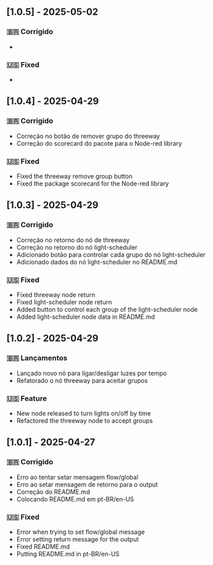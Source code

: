 ## [1.0.5] - 2025-05-02

### 🇧🇷 Corrigido
- 

### 🇺🇸 Fixed
- 

## [1.0.4] - 2025-04-29

### 🇧🇷 Corrigido
- Correção no botão de remover grupo do threeway
- Correção do scorecard do pacote para o Node-red library

### 🇺🇸 Fixed
- Fixed the threeway remove group button
- Fixed the package scorecard for the Node-red library

## [1.0.3] - 2025-04-29

### 🇧🇷 Corrigido
- Correção no retorno do nó de threeway
- Correção no retorno do nó light-scheduler
- Adicionado botão para controlar cada grupo do nó light-scheduler
- Adicionado dados do nó light-scheduler no README.md

### 🇺🇸 Fixed
- Fixed threeway node return
- Fixed light-scheduler node return
- Added button to control each group of the light-scheduler node
- Added light-scheduler node data in README.md

## [1.0.2] - 2025-04-29

### 🇧🇷 Lançamentos
- Lançado novo nó para ligar/desligar luzes por tempo
- Refatorado o nó threeway para aceitar grupos

### 🇺🇸 Feature
- New node released to turn lights on/off by time
- Refactored the threeway node to accept groups

## [1.0.1] - 2025-04-27

### 🇧🇷 Corrigido
- Erro ao tentar setar mensagem flow/global
- Erro ao setar mensagem de retorno para o output
- Correção do README.md
- Colocando README.md em pt-BR/en-US

### 🇺🇸 Fixed
- Error when trying to set flow/global message
- Error setting return message for the output
- Fixed README.md
- Putting README.md in pt-BR/en-US

